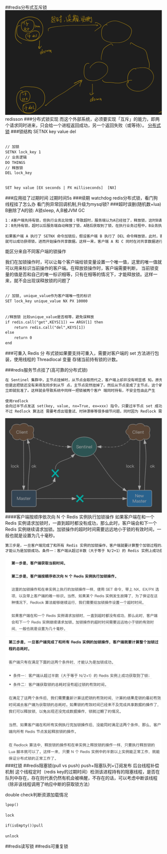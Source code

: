 ##redis分布式互斥锁
![](.z_04_分布式_redis_01_常见问题_images/e683c4b5.png)
redisson
[](https://time.geekbang.org/column/article/301092)
[](http://zhangtielei.com/posts/blog-redlock-reasoning.html)
###分布式锁实现
而这个外部系统，必须要实现「互斥」的能力，即两个请求同时进来，只会给一个进程返回成功，另一个返回失败（或等待）。
[分布式锁](https://zhuanlan.zhihu.com/p/378797329)
###锁结构
SETNX key value
del
```asp

// 加锁
SETNX lock_key 1
// 业务逻辑
DO THINGS
// 释放锁
DEL lock_key
```
```asp

SET key value [EX seconds | PX milliseconds]  [NX]
```
###应用挂了过期时间
过期时间5s
###续期
watchdog
[](https://www.cnblogs.com/jelly12345/p/14699492.html)
redis分布式锁，看门狗线程挂了怎么办
看门狗异常回调机制,升级为mysql锁?
###超时误删(随机数+lua)
B删除了A的锁:
A锁sleep,
A,B被JVM GC

```asp
1：A客户端先持有锁，但执行业务比较慢；导致超时，服务端认为A已经挂了，释放锁，这时B请求并持有了锁，执行完释放，此时A还持有锁。
2：B先持有锁，超时以后服务端自动释放了锁，A随后获取到了锁，在执行业务过程中，B业务执行完毕，释放锁，此时A还持有锁。
 
如果客户端 A 执行了 SETNX 命令加锁后，假设客户端 B 执行了 DEL 命令释放锁，此时，客户端 A 的锁就被误释放了。如果客户端 C 正好也在申请加锁，
就可以成功获得锁，进而开始操作共享数据。这样一来，客户端 A 和 C 同时在对共享数据进行操作，数据就会被修改错误，这也是业务层不能接受的
```
能区分来自不同客户端的锁操作

我们在加锁操作时，可以让每个客户端给锁变量设置一个唯一值，这里的唯一值就可以用来标识当前操作的客户端。在释放锁操作时，客户端需要判断，
当前锁变量的值是否和自己的唯一标识相等，只有在相等的情况下，才能释放锁。这样一来，就不会出现误释放锁的问题了
```asp

// 加锁, unique_value作为客户端唯一性的标识
SET lock_key unique_value NX PX 10000


//释放锁 比较unique_value是否相等，避免误释放
if redis.call("get",KEYS[1]) == ARGV[1] then
    return redis.call("del",KEYS[1])
else
    return 0
end
```
###可重入
Redis 分 布式锁如果要支持可重入，需要对客户端的 set 方法进行包装，使用线程的 Threadlocal 变量 存储当前持有锁的计数。

###redis服务节点挂了(高可靠的分布式锁)
```asp
在 Sentinel 集群中，主节点挂掉时，从节点会取而代之，客户端上却并没有明显感 知。原先第一个客户端在主节点中申请成功了一把锁，
但是这把锁还没有来得及同步到从节 点，主节点突然挂掉了。然后从节点变成了主节点，这个新的节点内部没有这个锁，所以当 另一个客户端过来请求加锁时，
立即就批准了。这样就会导致系统中同样一把锁被两个客户 端同时持有，不安全性由此产生

使用redlock
会向过半节点发送 set(key, value, nx=True, ex=xxx) 指令，只要过半节点 set 成功，那就认为加锁成功。释放锁时，需要向所有节点发送 del 指令。
不过 Redlock 算法还 需要考虑出错重试、时钟漂移等很多细节问题，同时因为 Redlock 需要向多个节点进行读 写，意味着相比单实例 Redis 性能会下降一些
```
![](.z_04_分布式_redis_01_常见问题_常见应用场景_redis分布式锁_原子操作_公司集群_项目常用_images/34e951ee.png)
####客户端按顺序依次向 N 个 Redis 实例执行加锁操作
如果客户端在和一个 Redis 实例请求加锁时，一直到超时都没有成功，那么此时，客户端会和下一个 Redis 实例继续请求加锁。加锁操作的超时时间需要远远地小于锁的有效时间，一般也就是设置为几十毫秒。
```asp
第三步是，一旦客户端完成了和所有 Redis 实例的加锁操作，客户端就要计算整个加锁过程的总耗时。客户端只有在满足下面的这两个条件时，
才能认为是加锁成功。条件一：客户端从超过半数（大于等于 N/2+1）的 Redis 实例上成功获取到了锁；条件二：客户端获取锁的总耗时没有超过锁的有效时间。
```
![](.z_04_分布式_redis_01_常见问题_images/677b2c29.png)
![](.z_04_分布式_redis_01_常见问题_images/3a5022c2.png)
###红锁
##redis阻塞锁(pull vs push)
[](https://blog.csdn.net/ai_xao/article/details/106282538)
push+阻塞队列+订阅发布
后台线程补偿机制
这个线程定时（redis key的过期时间）检测该进程持有的阻塞线程，是否在队列中存在，存在则代表仍然有机会被唤醒，不存在的话，可以考虑中断该线程（除非该线程调用了响应中断的获取锁方法）

double check判断资源加载情况
```asp
lpop()

lock

if(isEmpty())pull

unlock
```
##redis读写锁
##redis可重复锁
